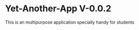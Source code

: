 Yet-Another-App V-0.0.2
======================

This is an multipurpose application specially handy for students






